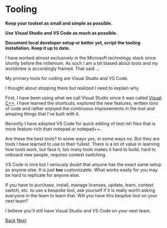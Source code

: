 # Tooling

**Keep your toolset as small and simple as possible.**

**Use Visual Studio and VS Code as much as possible.**

**Document local developer setup or better yet, script the tooling installation.  Keep it up to date.**

I have worked almost exclusively in the Microsoft technology stack since shortly before the millenium.  As such I am a bit biased about tools and my worldview is accordingly framed.  That said ...

My primary tools for coding are Visual Studio and VS Code.

I thought about stopping there but realized I need to explain why.

First, I have been using what we call Visual Studio since it was called [Visual C++](https://archive.org/details/ms-vc20).  I have learned the shortcuts, explored the new features, written tons of code and rather enjoyed the continuous improvements in the tool and amazing things that I've built with it.

Recently I have adopted VS Code for quick editing of text-ish files that is more feature-rich than notepad or notepad++.

Are these the best tools?  In some ways yes, in some ways no.  But they are tools I have learned to use to their fullest.  There is a lot of value in learning how tools work, but face it, too many tools makes it hard to build, hard to onboard new people, requires context switching.

VS Code is nice but I seriously doubt that anyone has the exact same setup as anyone else.  It is just **too** customizable.  What works easily for you may be hard to replicate for anyone else.

If you have to purchase, install, manage licenses, update, learn, context switch, etc. to use a bespoke tool, ask yourself if it is really worth asking everyone in the team to learn that.  Will you have this besploe tool on your next team?

I believe you'll still have Visual Studio and VS Code on your next team.

[Back](./source_control.md)  [Next](./build_and_deploy.md)
